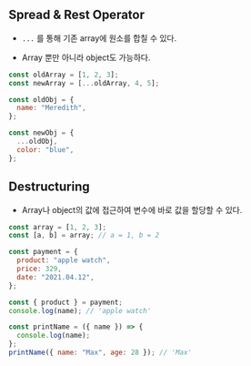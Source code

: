 ## Spread & Rest Operator

- `...` 를 통해 기존 array에 원소를 합칠 수 있다.

- Array 뿐만 아니라 object도 가능하다.

```javascript
const oldArray = [1, 2, 3];
const newArray = [...oldArray, 4, 5];
```

```javascript
const oldObj = {
  name: "Meredith",
};

const newObj = {
  ...oldObj,
  color: "blue",
};
```

## Destructuring

- Array나 object의 값에 접근하여 변수에 바로 값을 할당할 수 있다.

```javascript
const array = [1, 2, 3];
const [a, b] = array; // a = 1, b = 2

const payment = {
  product: "apple watch",
  price: 329,
  date: "2021.04.12",
};

const { product } = payment;
console.log(name); // 'apple watch'
```

```javascript
const printName = ({ name }) => {
  console.log(name);
};
printName({ name: "Max", age: 28 }); // 'Max'
```

